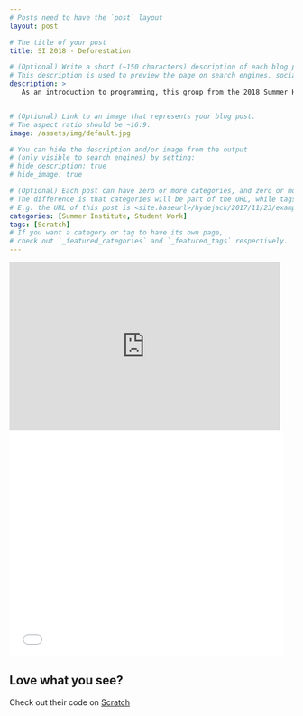```yaml
---
# Posts need to have the `post` layout
layout: post

# The title of your post
title: SI 2018 - Deforestation

# (Optional) Write a short (~150 characters) description of each blog post.
# This description is used to preview the page on search engines, social media, etc.
description: >
   As an introduction to programming, this group from the 2018 Summer Honors Institute @ LIU developed a game to raise awareness about the animal agriculture industry’s impact on deforestation in the Amazon rainforest.


# (Optional) Link to an image that represents your blog post.
# The aspect ratio should be ~16:9.
image: /assets/img/default.jpg

# You can hide the description and/or image from the output
# (only visible to search engines) by setting:
# hide_description: true
# hide_image: true

# (Optional) Each post can have zero or more categories, and zero or more tags.
# The difference is that categories will be part of the URL, while tags will not.
# E.g. the URL of this post is <site.baseurl>/hydejack/2017/11/23/example-content/
categories: [Summer Institute, Student Work]
tags: [Scratch]
# If you want a category or tag to have its own page,
# check out `_featured_categories` and `_featured_tags` respectively.
---
```


<iframe src="https://docs.google.com/presentation/d/e/2PACX-1vQ7f6YTkynVXlQ5vkwhGvvhFvyoFkCGRZjoLHsztQYGpPcITlb3Q4joVYIKwFCPYmRUcvDAb4GiPPnx/embed?start=false&loop=false&delayms=3000" frameborder="0" width="480" height="299" allowfullscreen="true" mozallowfullscreen="true" webkitallowfullscreen="true"></iframe>

<iframe allowtransparency="true" width="485" height="402" src="//scratch.mit.edu/projects/embed/236637093/?autostart=false" frameborder="0" allowfullscreen></iframe>

## Love what you see?

Check out their code on [Scratch](https://scratch.mit.edu/projects/236637093/)